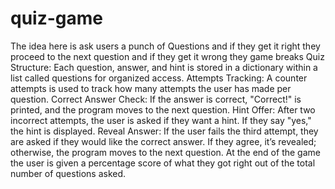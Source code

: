# quiz-game
The idea here is ask users a punch of Questions and if they get it right they proceed to the next question and if they get it wrong they game breaks
Quiz Structure: Each question, answer, and hint is stored in a dictionary within a list called questions for organized access.
Attempts Tracking: A counter attempts is used to track how many attempts the user has made per question.
Correct Answer Check: If the answer is correct, "Correct!" is printed, and the program moves to the next question.
Hint Offer: After two incorrect attempts, the user is asked if they want a hint. If they say "yes," the hint is displayed.
Reveal Answer: If the user fails the third attempt, they are asked if they would like the correct answer. If they agree, it’s revealed; otherwise, the program moves to the next question.
At the end of the game the user is given a percentage score of what they got right out of the total number of questions asked.